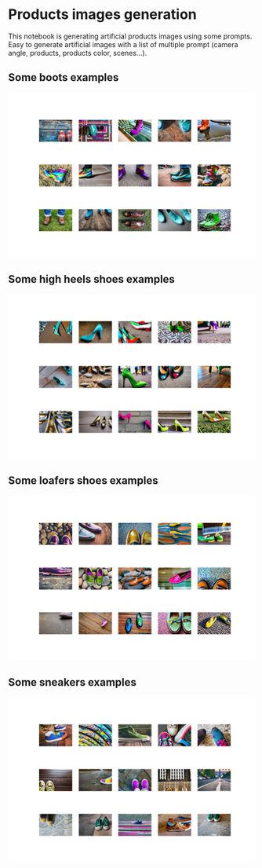# Products images generation

This notebook is generating artificial products images using some prompts.
Easy to generate artificial images with a list of multiple prompt (camera angle, products, products color, scenes...).

## Some boots examples
<img src="plot_boots.jpg">

## Some high heels shoes examples
<img src="plot_high heels shoes.jpg">

## Some loafers shoes examples
<img src="plot_loafers shoes.jpg">

## Some sneakers examples
<img src="plot_sneakers shoes.jpg">
